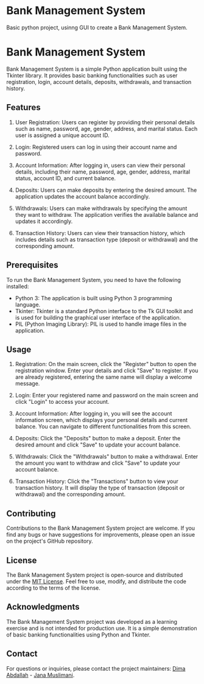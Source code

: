 # Bank Management System
 Basic python project, usinng GUI to create a Bank Management System.


# Bank Management System

Bank Management System is a simple Python application built using the Tkinter library. It provides basic banking functionalities such as user registration, login, account details, deposits, withdrawals, and transaction history.

## Features

1. User Registration: Users can register by providing their personal details such as name, password, age, gender, address, and marital status. Each user is assigned a unique account ID.

2. Login: Registered users can log in using their account name and password.

3. Account Information: After logging in, users can view their personal details, including their name, password, age, gender, address, marital status, account ID, and current balance.

4. Deposits: Users can make deposits by entering the desired amount. The application updates the account balance accordingly.

5. Withdrawals: Users can make withdrawals by specifying the amount they want to withdraw. The application verifies the available balance and updates it accordingly.

6. Transaction History: Users can view their transaction history, which includes details such as transaction type (deposit or withdrawal) and the corresponding amount.

## Prerequisites

To run the Bank Management System, you need to have the following installed:

- Python 3: The application is built using Python 3 programming language.
- Tkinter: Tkinter is a standard Python interface to the Tk GUI toolkit and is used for building the graphical user interface of the application.
- PIL (Python Imaging Library): PIL is used to handle image files in the application.


## Usage

1. Registration: On the main screen, click the "Register" button to open the registration window. Enter your details and click "Save" to register. If you are already registered, entering the same name will display a welcome message.

2. Login: Enter your registered name and password on the main screen and click "Login" to access your account.

3. Account Information: After logging in, you will see the account information screen, which displays your personal details and current balance. You can navigate to different functionalities from this screen.

4. Deposits: Click the "Deposits" button to make a deposit. Enter the desired amount and click "Save" to update your account balance.

5. Withdrawals: Click the "Withdrawals" button to make a withdrawal. Enter the amount you want to withdraw and click "Save" to update your account balance.

6. Transaction History: Click the "Transactions" button to view your transaction history. It will display the type of transaction (deposit or withdrawal) and the corresponding amount.

## Contributing

Contributions to the Bank Management System project are welcome. If you find any bugs or have suggestions for improvements, please open an issue on the project's GitHub repository.

## License

The Bank Management System project is open-source and distributed under the [MIT License](https://opensource.org/licenses/MIT). Feel free to use, modify, and distribute the code according to the terms of the license.

## Acknowledgments

The Bank Management System project was developed as a learning exercise and is not intended for production use. It is a simple demonstration of basic banking functionalities using Python and Tkinter.

## Contact

For questions or inquiries, please contact the project maintainers: [Dima Abdallah](dma197@student.bau.edu.lb) - [Jana Muslimani](jhm431@student.bau.edu.lb).
